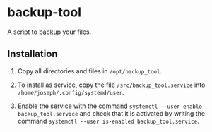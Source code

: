 # backup-tool

A script to backup your files.

## Installation

1. Copy all directories and files in `/opt/backup_tool`.

2. To install as service, copy the file `/src/backup_tool.service` into `/home/joseph/.config/systemd/user`.

3. Enable the service with the command `systemctl --user enable backup_tool.service` and check that it is activated by writing the command `systemctl --user is-enabled backup_tool.service`.
